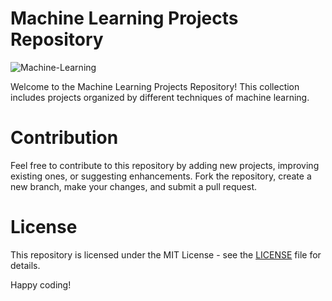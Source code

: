 # Machine Learning Projects Repository

![Machine-Learning](https://github.com/user-attachments/assets/16f6be6e-18f3-448a-abc2-e357a8cfeba0)

Welcome to the Machine Learning Projects Repository! This collection includes projects organized by different techniques of machine learning.


# Contribution
Feel free to contribute to this repository by adding new projects, improving existing ones, or suggesting enhancements. Fork the repository, create a new branch, make your changes, and submit a pull request.

# License
This repository is licensed under the MIT License - see the [LICENSE](https://github.com/ai-hamedan/machine-learning-projects/blob/main/LICENSE) file for details.

Happy coding!
